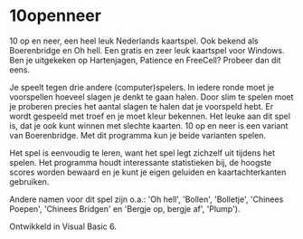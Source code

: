 # 10openneer
10 op en neer, een heel leuk Nederlands kaartspel. Ook bekend als Boerenbridge en Oh hell.
Een gratis en zeer leuk kaartspel voor Windows. Ben je uitgekeken op Hartenjagen, Patience en FreeCell? Probeer dan dit eens.

Je speelt tegen drie andere (computer)spelers. In iedere ronde moet je voorspellen hoeveel slagen je denkt te gaan halen. Door slim te spelen moet je proberen precies het aantal slagen te halen dat je voorspeld hebt. Er wordt gespeeld met troef en je moet kleur bekennen. Het leuke aan dit spel is, dat je ook kunt winnen met slechte kaarten.
10 op en neer is een variant van Boerenbridge. Met dit programma kun je beide varianten spelen.

Het spel is eenvoudig te leren, want het spel legt zichzelf uit tijdens het spelen.
Het programma houdt interessante statistieken bij, de hoogste scores worden bewaard en je kunt je eigen geluiden en kaartachterkanten gebruiken.

Andere namen voor dit spel zijn o.a.: 'Oh hell', 'Bollen', 'Bolletje', 'Chinees Poepen', 'Chinees Bridgen' en 'Bergje op, bergje af', 'Plump').

Ontwikkeld in Visual Basic 6.
